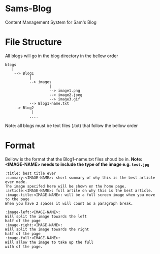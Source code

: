 # Sams-Blog
Content Management System for Sam's Blog

# File Structure

All blogs will go in the blog directory in the bellow order

```
blogs
   |
    --> Blog1
    	   |
    	   --> images
    	            |
    	            --> image1.png
    	            --> image2.jpeg
    	            --> image3.gif
    	   --> Blog1-name.txt
    --> Blog2
            |
           ....
```

Note: all blogs must be text files (.txt) that follow the bellow
order

# Format
Bellow is the format that the Blog1-name.txt files shoud be in. <b> Note:
\<IMAGE-NAME> needs to include the type of the image e.g. ```test.jpg```</b>

```
:title: best title ever
:summary:<IMAGE-NAME>: short summary of why this is the best article ever made.
The image specifed here will be shown on the home page.
:article:<IMAGE-NAME>: full artile on why this is the best article. 
:image-title:<IMAGE-NAME>: will be a full screen image when you move to the page
When you have 2 spaces it will count as a paragraph break.

:image-left:<IMAGE-NAME>:
Will split the image towards the left
half of the page
:image-right:<IMAGE-NAME>:
Will split the image towards the right
half of the page
:image-full:<IMAGE-NAME>:
Will allow the image to take up the full
with of the page.
```
